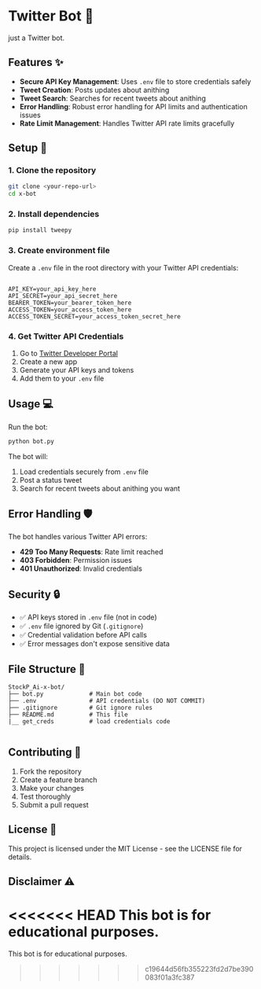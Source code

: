 # Twitter Bot 🤖

just a  Twitter bot. 

## Features ✨

- **Secure API Key Management**: Uses `.env` file to store credentials safely
- **Tweet Creation**: Posts updates about anithing
- **Tweet Search**: Searches for recent tweets about anithing
- **Error Handling**: Robust error handling for API limits and authentication issues
- **Rate Limit Management**: Handles Twitter API rate limits gracefully

## Setup 🚀

### 1. Clone the repository
```bash
git clone <your-repo-url>
cd x-bot
```

### 2. Install dependencies
```bash
pip install tweepy
```

### 3. Create environment file
Create a `.env` file in the root directory with your Twitter API credentials:

```env

API_KEY=your_api_key_here
API_SECRET=your_api_secret_here
BEARER_TOKEN=your_bearer_token_here
ACCESS_TOKEN=your_access_token_here
ACCESS_TOKEN_SECRET=your_access_token_secret_here

```

### 4. Get Twitter API Credentials
1. Go to [Twitter Developer Portal](https://developer.twitter.com/)
2. Create a new app
3. Generate your API keys and tokens
4. Add them to your `.env` file

## Usage 💻

Run the bot:
```bash
python bot.py
```

The bot will:
1. Load credentials securely from `.env` file
2. Post a status tweet
3. Search for recent tweets about anithing you want


## Error Handling 🛡️

The bot handles various Twitter API errors:
- **429 Too Many Requests**: Rate limit reached
- **403 Forbidden**: Permission issues
- **401 Unauthorized**: Invalid credentials

## Security 🔒

- ✅ API keys stored in `.env` file (not in code)
- ✅ `.env` file ignored by Git (`.gitignore`)
- ✅ Credential validation before API calls
- ✅ Error messages don't expose sensitive data

## File Structure 📁

```
StockP_Ai-x-bot/
├── bot.py             # Main bot code
├── .env               # API credentials (DO NOT COMMIT)
├── .gitignore         # Git ignore rules
├── README.md          # This file
|__ get_creds          # load credentials code
   
```

## Contributing 🤝

1. Fork the repository
2. Create a feature branch
3. Make your changes
4. Test thoroughly
5. Submit a pull request

## License 📄

This project is licensed under the MIT License - see the LICENSE file for details.

## Disclaimer ⚠️

<<<<<<< HEAD
This bot is for educational purposes.
=======
This bot is for educational purposes. 
>>>>>>> c19644d56fb355223fd2d7be390083f01a3fc387
